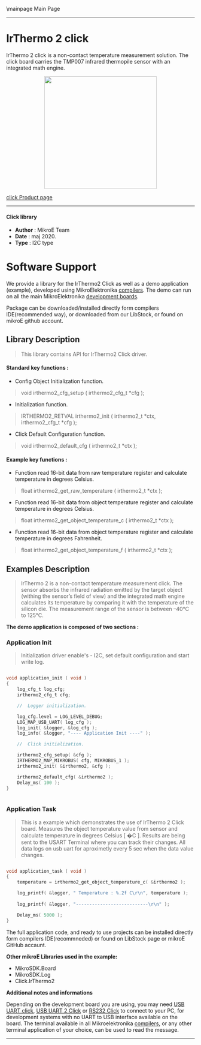 \mainpage Main Page
 
---
# IrThermo 2 click

IrThermo 2 click is a non-contact temperature measurement solution. The click board carries the TMP007 infrared thermopile sensor with an integrated math engine.

<p align="center">
  <img src="https://download.mikroe.com/images/click_for_ide/irthermo2_click.png" height=300px>
</p>


[click Product page](<https://www.mikroe.com/irthermo-2-click>)

---


#### Click library 

- **Author**        : MikroE Team
- **Date**          : maj 2020.
- **Type**          : I2C type


# Software Support

We provide a library for the IrThermo2 Click 
as well as a demo application (example), developed using MikroElektronika 
[compilers](https://shop.mikroe.com/compilers). 
The demo can run on all the main MikroElektronika [development boards](https://shop.mikroe.com/development-boards).

Package can be downloaded/installed directly form compilers IDE(recommended way), or downloaded from our LibStock, or found on mikroE github account. 

## Library Description

> This library contains API for IrThermo2 Click driver.

#### Standard key functions :

- Config Object Initialization function.
> void irthermo2_cfg_setup ( irthermo2_cfg_t *cfg ); 
 
- Initialization function.
> IRTHERMO2_RETVAL irthermo2_init ( irthermo2_t *ctx, irthermo2_cfg_t *cfg );

- Click Default Configuration function.
> void irthermo2_default_cfg ( irthermo2_t *ctx );


#### Example key functions :

- Function read 16-bit data from raw temperature register and calculate temperature in degrees Celsius.
> float irthermo2_get_raw_temperature ( irthermo2_t *ctx );
 
- Function read 16-bit data from object temperature register and calculate temperature in degrees Celsius.
> float irthermo2_get_object_temperature_c ( irthermo2_t *ctx );

- Function read 16-bit data from object temperature register and calculate temperature in degrees Fahrenheit.
> float irthermo2_get_object_temperature_f ( irthermo2_t *ctx );

## Examples Description

> IrThermo 2 is a non-contact temperature measurement click. The sensor absorbs the infrared 
> radiation emitted by the target object (withing the sensor’s field of view) and 
> the integrated math engine calculates its temperature by comparing it with the temperature 
> of the silicon die. The measurement range of the sensor is between –40°C to 125°C.

**The demo application is composed of two sections :**

### Application Init 

> Initialization driver enable's - I2C, set default configuration and start write log.

```c

void application_init ( void )
{
    log_cfg_t log_cfg;
    irthermo2_cfg_t cfg;

    //  Logger initialization.

    log_cfg.level = LOG_LEVEL_DEBUG;
    LOG_MAP_USB_UART( log_cfg );
    log_init( &logger, &log_cfg );
    log_info( &logger, "---- Application Init ----" );

    //  Click initialization.

    irthermo2_cfg_setup( &cfg );
    IRTHERMO2_MAP_MIKROBUS( cfg, MIKROBUS_1 );
    irthermo2_init( &irthermo2, &cfg );

    irthermo2_default_cfg( &irthermo2 );
    Delay_ms( 100 );
}
  
```

### Application Task

> This is a example which demonstrates the use of IrThermo 2 Click board.
> Measures the object temperature value from sensor and calculate temperature in degrees Celsius [ �C ].
> Results are being sent to the USART Terminal where you can track their changes.
> All data logs on usb uart for aproximetly every 5 sec when the data value changes.

```c

void application_task ( void )
{
    temperature = irthermo2_get_object_temperature_c( &irthermo2 );

    log_printf( &logger, " Temperature : %.2f C\r\n", temperature );
    
    log_printf( &logger, "---------------------------\r\n" );

    Delay_ms( 5000 );
} 

```

The full application code, and ready to use projects can be  installed directly form compilers IDE(recommneded) or found on LibStock page or mikroE GitHub accaunt.

**Other mikroE Libraries used in the example:** 

- MikroSDK.Board
- MikroSDK.Log
- Click.IrThermo2

**Additional notes and informations**

Depending on the development board you are using, you may need 
[USB UART click](https://shop.mikroe.com/usb-uart-click), 
[USB UART 2 Click](https://shop.mikroe.com/usb-uart-2-click) or 
[RS232 Click](https://shop.mikroe.com/rs232-click) to connect to your PC, for 
development systems with no UART to USB interface available on the board. The 
terminal available in all Mikroelektronika 
[compilers](https://shop.mikroe.com/compilers), or any other terminal application 
of your choice, can be used to read the message.



---
